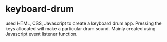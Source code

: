 # keyboard-drum

used HTML, CSS, Javascript to create a keyboard drum app.
Pressing the keys allocated will make a particular drum sound.
Mainly created using Javascript event listener function.
